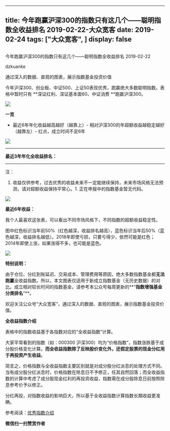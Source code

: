 
---
title:   今年跑赢沪深300的指数只有这几个——聪明指数全收益排名 2019-02-22-大众宽客
date: 2019-02-24
tags: ["大众宽客", ]
display: false
---


## 



今年跑赢沪深300的指数只有这几个——聪明指数全收益排名 2019-02-22




dzkuanke




通过深入的数据、直观的图表，展示指数基金投资价值


今年沪深300、创业板、中证500、上证50表现优秀，跑赢绝大多数聪明指数。表格中暂时只有 **深证红利、深证基本面60、中证消费&nbsp;**跑赢沪深300。

<img class="" data-copyright="0" data-ratio="0.31877729257641924" data-s="300,640" src="https://mmbiz.qpic.cn/mmbiz_png/PKw3FQPmhIhwr6oHeDmYZhX1W0IVltia67gjxiau2UlQMWh9ERrInEdFlrq0G3iasKnHCoaplJlrVO75U4bL004lA/640?wx_fmt=png" data-type="png" data-w="916" style=""/>



**一览**
- 最近6年年化收益越高越好（越靠上）- 相对沪深300的年超额收益越稳定越好（越靠左）- 红点，成立时间不足6年
<img class="" data-copyright="0" data-ratio="1.75" data-s="300,640" src="https://mmbiz.qpic.cn/mmbiz_png/PKw3FQPmhIhwr6oHeDmYZhX1W0IVltia6SG6YZyAd4iakianmuRjt9wiaHseJNwmdp1RibzYTSQ4nibFHM1wv18rEsIw/640?wx_fmt=png" data-type="png" data-w="960" style=""/>

****

**最近3年年化全收益排名：**

****

注：
1. 收益仅供参考，过去优秀的收益未来不一定能继续保持，未来市场风格无法预测，请对超额收益保持平常心。1. 正在申报中的指数基金暂无代码。
<img class="" data-copyright="0" data-ratio="1.6241610738255035" data-s="300,640" src="https://mmbiz.qpic.cn/mmbiz_png/PKw3FQPmhIhwr6oHeDmYZhX1W0IVltia6lB8AXIHWaanA7EiaAGeZMhUIMATOVXkZIKhibjhtTtoYB2kLBavIAe5g/640?wx_fmt=png" data-type="png" data-w="894" style=""/>



**最近6年收益：**



我个人最喜欢这张表，可以看出不同市场风格下，不同指数的超额收益稳定性。



图中红色标识当年前50%<h-char unicode="ff08" class="biaodian cjk bd-open bd-jiya"><h-inner>（</h-inner></h-char>红色越深<h-char unicode="ff0c" class="biaodian cjk bd-end bd-cop bd-hangable bd-jiya"><h-inner>，</h-inner></h-char>收益排名越高<h-char unicode="ff09" class="biaodian cjk bd-close bd-end bd-jiya bd-consecutive"><h-inner>）</h-inner></h-char><h-char unicode="ff0c" class="biaodian cjk bd-end bd-cop bd-hangable bd-jiya bd-consecutive end-portion" prev="bd-close bd-end"><h-inner>，</h-inner></h-char>蓝色标识当年后50%<h-char unicode="ff08" class="biaodian cjk bd-open bd-jiya"><h-inner>（</h-inner></h-char>蓝色越深<h-char unicode="ff0c" class="biaodian cjk bd-end bd-cop bd-hangable bd-jiya"><h-inner>，</h-inner></h-char>收益排名越低<h-char unicode="ff09" class="biaodian cjk bd-close bd-end bd-jiya bd-consecutive"><h-inner>）</h-inner></h-char><h-char unicode="3002" class="biaodian cjk bd-end bd-cop bd-hangable bd-jiya bd-consecutive end-portion" prev="bd-close bd-end"><h-inner>。</h-inner></h-char>2018年即使亏损<h-char unicode="ff0c" class="biaodian cjk bd-end bd-cop bd-hangable bd-jiya"><h-inner>，</h-inner></h-char>只要亏得少<h-char unicode="ff0c" class="biaodian cjk bd-end bd-cop bd-hangable bd-jiya"><h-inner>，</h-inner></h-char>依然可能是红色<h-char unicode="ff1b" class="biaodian cjk bd-end bd-jiya">；</h-char>2014年即使上涨<h-char unicode="ff0c" class="biaodian cjk bd-end bd-cop bd-hangable bd-jiya"><h-inner>，</h-inner></h-char>如果涨得不多<h-char unicode="ff0c" class="biaodian cjk bd-end bd-cop bd-hangable bd-jiya"><h-inner>，</h-inner></h-char>也可能是蓝色<h-char unicode="3002" class="biaodian cjk bd-end bd-cop bd-hangable bd-jiya" style="box-sizing: border-box;"><h-inner style="box-sizing: border-box;-webkit-text-emphasis-style: none;-webkit-text-emphasis-color: initial;left: 0px;top: 0px;display: inline-block;line-height: 1.1;letter-spacing: -0.5em;">。</h-inner></h-char>

<img class="" data-copyright="0" data-ratio="1.0938864628820961" data-s="300,640" src="https://mmbiz.qpic.cn/mmbiz_png/PKw3FQPmhIhwr6oHeDmYZhX1W0IVltia6Lb7xHibPRekHauHE3KzSHqSiaFMianDcdTdMxPWp3T9iciccbPY33FXaaMA/640?wx_fmt=png" data-type="png" data-w="916" style=""/>





**特别说明：**

由于仓位、分红到账延迟、交易成本、管理费用等原因，绝大多数指数基金都**无法跑赢**全收益指数。所以，本文图表仅适用于新成立指数基金（无历史数据）的对比。成立相对较长时间的指数基金，请参考本公众号每周更新的**“****指数增强基金分类排名****”**。



欢迎关注公众号“大众宽客”，通过深入的数据、直观的图表，展示指数基金投资价值。



**全收益指数介绍**



表格中的指数收益基于各指数对应的“全收益指数”计算。



大家平常看到的指数（如：000300 沪深300）均为“价格指数”，指数涨跌基于成分股价格变化计算。**而全收益指数除了反映股价变化外，还假定股票的现金分红用于再投资产生收益**。



简言之，价格指数与全收益指数主要区别就是对成分股分红派息的处理方式不同。当有成分股分红派息时，价格指数在除息日不予修正，任其自然回落；而全收益指数的计算中考虑了成分股现金红利的再投资收益，指数需在成分股除息日前按照除息参考价予以修正。



分红再投，对指数收益的影响巨大，所以基于全收益指数计算指数长期收益更准确。





参考阅读：[优秀指数介绍](http://mp.weixin.qq.com/s?__biz=MzAwMTc1MDcwNw==&amp;mid=2648273685&amp;idx=2&amp;sn=f53962603c488c41c1a764252eaa1ff9&amp;chksm=82f930c9b58eb9dfb8b77caab4e0b3ccdc7f8af26cff9da3d957844bf16469d99377564fbccf&amp;scene=21#wechat_redirect)


**微信扫一扫赞赏作者**













